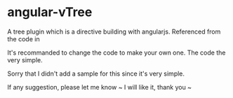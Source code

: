 # angular-vTree
A tree plugin which is a directive building with angularjs.
Referenced from the code in 

It's recommanded to change the code to make your own one. The code the very simple.

Sorry that I didn't add a sample for this since it's very simple.

If any suggestion, please let me know ~ I will like it, thank you ~ 
